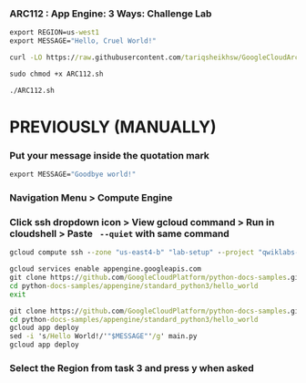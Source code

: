 ### ARC112 :  App Engine: 3 Ways: Challenge Lab 

```cmd
export REGION=us-west1
export MESSAGE="Hello, Cruel World!"
```

```cmd
curl -LO https://raw.githubusercontent.com/tariqsheikhsw/GoogleCloudArchitectLabs/main/Solutions/ARC112.sh

sudo chmod +x ARC112.sh

./ARC112.sh
```

# PREVIOUSLY (MANUALLY) 

### Put your message inside the quotation mark
```cmd
export MESSAGE="Goodbye world!"
```
### Navigation Menu > Compute Engine
### Click ssh dropdown icon > View gcloud command > Run in cloudshell > Paste ` --quiet` with same command 

```cmd
gcloud compute ssh --zone "us-east4-b" "lab-setup" --project "qwiklabs-gcp-04-f901f7351661" --quiet
```

```cmd
gcloud services enable appengine.googleapis.com
git clone https://github.com/GoogleCloudPlatform/python-docs-samples.git
cd python-docs-samples/appengine/standard_python3/hello_world
exit
```
```cmd
git clone https://github.com/GoogleCloudPlatform/python-docs-samples.git
cd python-docs-samples/appengine/standard_python3/hello_world
gcloud app deploy
sed -i 's/Hello World!/'"$MESSAGE"'/g' main.py
gcloud app deploy
```
### Select the Region from task 3 and press y when asked
